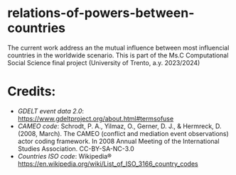 # relations-of-powers-between-countries
The current work address an the mutual influence between most influencial countries in the worldwide scenario. This is part of the Ms.C Computational Social Science final project (University of Trento, a.y. 2023/2024) 

# Credits:
- *GDELT event data 2.0*: https://www.gdeltproject.org/about.html#termsofuse
- *CAMEO code*: Schrodt, P. A., Yilmaz, O., Gerner, D. J., & Hermreck, D. (2008, March). The CAMEO (conflict and mediation event observations) actor coding framework. In 2008 Annual Meeting of the International Studies Association. CC-BY-SA-NC-3.0
- *Countries ISO code*: Wikipedia® https://en.wikipedia.org/wiki/List_of_ISO_3166_country_codes
